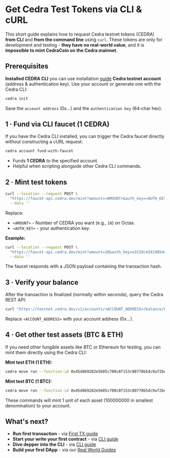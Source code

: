 # Get Cedra Test Tokens via CLI & cURL

This short guide explains how to request Cedra testnet tokens (CEDRA) **from CLI** and **from the command line** using `curl`. These tokens are only for development and testing - **they have no real‑world value**, and it is **impossible to mint CedraCoin on the Cedra mainnet**.

## Prerequisites

**Installed CEDRA CLI** you can use installation [guide](/getting-started/cli)
**Cedra testnet account** (address & authentication key).
  Use your account or generate one with the Cedra CLI:

  ```bash
  cedra init
  ```

  Save the `account address` (0x…) and the `authentication key` (64‑char hex).

## 1 · Fund via CLI faucet (1 CEDRA)

If you have the Cedra CLI installed, you can trigger the Cedra faucet directly without constructing a cURL request:

```bash
cedra account fund-with-faucet
```

* Funds **1 CEDRA** to the specified account.
* Helpful when scripting alongside other Cedra CLI commands.

## 2 · Mint test tokens

```bash
curl --location --request POST \
  "https://faucet-api.cedra.dev/mint?amount=<AMOUNT>&auth_key=<AUTH_KEY>" \
  --data ''
```

Replace:

* `<AMOUNT>` - Number of CEDRA you want (e.g., `10`) on Octas.
* `<AUTH_KEY>` - your authentication key.

**Example:**

```bash
curl --location --request POST \
  "https://faucet-api.cedra.dev/mint?amount=10&auth_key=e3219c42819854d01f0ea6865b78061cdf657374637fee8aee7501f9e6e185db" \
  --data ''
```

The faucet responds with a JSON payload containing the transaction hash.

## 3 · Verify your balance

After the transaction is finalized (normally within seconds), query the Cedra REST API:

```bash
curl "https://testnet.cedra.dev/v1/accounts/<ACCOUNT_ADDRESS>/balance/0x1::cedra_coin::CedraCoin"
```

Replace `<ACCOUNT_ADDRESS>` with your account address (0x…).

## 4 · Get other test assets (BTC & ETH)

If you need other fungible assets like BTC or Ethereum for testing, you can mint them directly using the Cedra CLI:

**Mint test ETH (1 ETH):**
```bash
cedra move run --function-id 0x45d869282e5605c700c8f153c80770b5dc9af2beadc3a35aa1c03aabff25f41c::minter::mint_ETH --args u64:100000000 --assume-yes
```

**Mint test BTC (1 BTC):**
```bash
cedra move run --function-id 0x45d869282e5605c700c8f153c80770b5dc9af2beadc3a35aa1c03aabff25f41c::minter::mint_BTC --args u64:100000000 --assume-yes
```

These commands will mint 1 unit of each asset (100000000 in smallest denomination) to your account.

## What's next?
* **Run first transaction** - via [First TX guide](/getting-started/tx)
* **Start your write your first contract** - via [CLI guide](/getting-started/counter)
* **Dive depper into the CLI** - via [CLI guide](/cli/usage)
* **Build your first DApp** - via our [Real World Guides](/real-world-guides)



